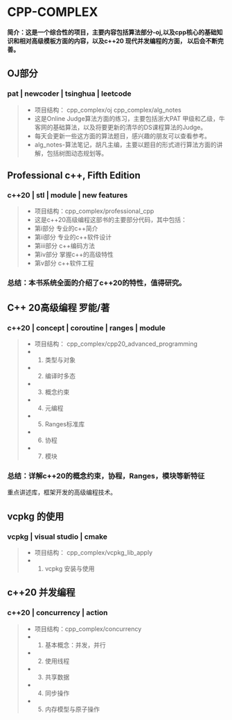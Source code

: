 # CPP-COMPLEX
**简介：这是一个综合性的项目，主要内容包括算法部分-oj,以及cpp核心的基础知识和相对高级模板方面的内容，以及c++20 现代并发编程的方面，
以后会不断完善。**
## OJ部分
### pat | newcoder | tsinghua | leetcode
> - 项目结构： cpp_complex/oj cpp_complex/alg_notes
> - 这是Online Judge算法方面的练习，主要包括浙大PAT 甲级和乙级，牛客网的基础算法，以及将要更新的清华的DS课程算法的Judge。  
> - 每天会更新一些这方面的算法题目，感兴趣的朋友可以查看参考。
> - alg_notes-算法笔记，胡凡主编，主要以题目的形式进行算法方面的讲解，包括树图动态规划等。

## Professional c++, Fifth Edition
### c++20 | stl | module | new features
> - 项目结构：cpp_complex/professional_cpp
> - 这是c++20高级编程这部书的主要部分代码，其中包括：
> - 第i部分 专业的c++简介
> - 第ii部分 专业的c++软件设计
> - 第iii部分 c++编码方法
> - 第iv部分 掌握c++的高级特性
> - 第v部分 c++软件工程
### 总结：本书系统全面的介绍了c++20的特性，值得研究。

## C++ 20高级编程 罗能/著
### c++20 | concept | coroutine | ranges | module
> - 项目结构： cpp_complex/cpp20_advanced_programming
> - 1. 类型与对象
> - 2. 编译时多态
> - 3. 概念约束
> - 4. 元编程
> - 5. Ranges标准库
> - 6. 协程
> - 7. 模块
### 总结：详解c++20的概念约束，协程，Ranges，模块等新特征
重点讲述库，框架开发的高级编程技术。

## vcpkg 的使用
### vcpkg | visual studio | cmake
> - 项目结构： cpp_complex/vcpkg_lib_apply
> - 1. vcpkg 安装与使用


## c++20 并发编程
### c++20 | concurrency | action
> - 项目结构：cpp_complex/concurrency
> - 1. 基本概念：并发，并行
> - 2. 使用线程
> - 3. 共享数据
> - 4. 同步操作
> - 5. 内存模型与原子操作
